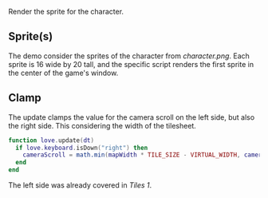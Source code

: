 Render the sprite for the character.

## Sprite(s)

The demo consider the sprites of the character from _character.png_. Each sprite is 16 wide by 20 tall, and the specific script renders the first sprite in the center of the game's window.

## Clamp

The update clamps the value for the camera scroll on the left side, but also the right side. This considering the width of the tilesheet.

```lua
function love.update(dt)
  if love.keyboard.isDown("right") then
    cameraScroll = math.min(mapWidth * TILE_SIZE - VIRTUAL_WIDTH, cameraScroll + CAMERA_SCROLL_SPEED * dt)
  end
end

```

The left side was already covered in _Tiles 1_.

